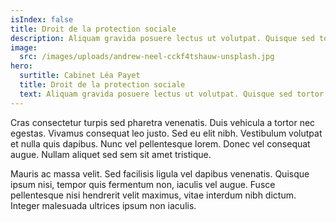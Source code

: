 ```yaml
---
isIndex: false
title: Droit de la protection sociale
description: Aliquam gravida posuere lectus ut volutpat. Quisque sed tortor vel tortor tincidunt tristique id nec urna.
image:
  src: /images/uploads/andrew-neel-cckf4tshauw-unsplash.jpg
hero:
  surtitle: Cabinet Léa Payet
  title: Droit de la protection sociale
  text: Aliquam gravida posuere lectus ut volutpat. Quisque sed tortor vel tortor tincidunt tristique id nec urna.
---
```

Cras consectetur turpis sed pharetra venenatis. Duis vehicula a tortor nec egestas. Vivamus consequat leo justo. Sed eu elit nibh. Vestibulum volutpat et nulla quis dapibus. Nunc vel pellentesque lorem. Donec vel consequat augue. Nullam aliquet sed sem sit amet tristique. 



Mauris ac massa velit. Sed facilisis ligula vel dapibus venenatis. Quisque ipsum nisi, tempor quis fermentum non, iaculis vel augue. Fusce pellentesque nisi hendrerit velit maximus, vitae interdum nibh dictum. Integer malesuada ultrices ipsum non iaculis.